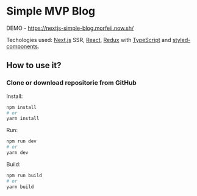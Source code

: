 # Simple MVP Blog 

DEMO - https://nextjs-simple-blog.morfeii.now.sh/

Techologies used: [Next.js](https://nextjs.org/) SSR, [React](https://reactjs.org/), [Redux](https://redux.js.org/) with [TypeScript](https://www.typescriptlang.org/) and [styled-components](https://styled-components.com/).

## How to use it?

### Clone or download repositorie from GitHub

Install:

```bash
npm install
# or
yarn install
```

Run:

```bash
npm run dev
# or
yarn dev
```

Build:

```bash
npm run build
# or
yarn build
```
